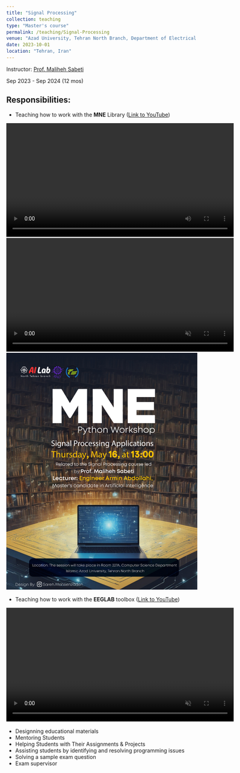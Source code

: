 ```yaml
---
title: "Signal Processing"
collection: teaching
type: "Master's course"
permalink: /teaching/Signal-Processing
venue: "Azad University, Tehran North Branch, Department of Electrical and Computer Science"
date: 2023-10-01
location: "Tehran, Iran"
---
```


Instructor: [Prof. Maliheh Sabeti](https://scholar.google.com/citations?user=Qn_ik_gAAAAJ&hl=en&oi=sra)

Sep 2023 - Sep 2024 (12 mos)

## Responsibilities:
- Teaching how to work with the **MNE** Library ([Link to YouTube](https://youtu.be/lEUmgSFQaAY?si=cleiGy5MDbQBQmla))

<video width="600" controls autoplay>
  <source src="https://github.com/user-attachments/assets/27cbb273-9423-4fb0-b6ee-36e2b89cd9e2" type="video/mp4">
</video>


<video width="600" controls autoplay muted playsinline>
  <source src="https://github.com/user-attachments/assets/d1324b3f-9f2f-449b-9180-5b9c2907bf75" type="video/mp4">
</video>

<img src="/images/MNE_Poster.jpg" width="600">

- Teaching how to work with the **EEGLAB** toolbox ([Link to YouTube](https://youtu.be/-DQS0o_t5DI?si=awLn771bZ8ISBNGv))

<video width="600" controls autoplay muted playsinline>
  <source src="https://github.com/user-attachments/assets/96878be8-9110-4a1f-8595-e45fbfcbffda" type="video/mp4">
</video>





- Designning educational materials
- Mentoring Students
- Helping Students with Their Assignments & Projects
- Assisting students by identifying and resolving programming issues
- Solving a sample exam question
- Exam supervisor


